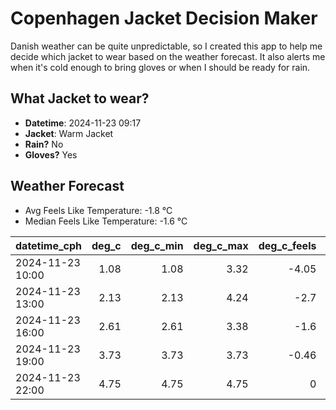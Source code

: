 
# Copenhagen Jacket Decision Maker

Danish weather can be quite unpredictable, so I created this app to help me decide which jacket to wear based on the weather forecast. 
It also alerts me when it's cold enough to bring gloves or when I should be ready for rain.

## What Jacket to wear?

- **Datetime**: 2024-11-23 09:17
- **Jacket**: Warm Jacket
- **Rain?** No
- **Gloves?** Yes

## Weather Forecast
- Avg Feels Like Temperature: -1.8 °C
- Median Feels Like Temperature: -1.6 °C

| datetime_cph     |   deg_c |   deg_c_min |   deg_c_max |   deg_c_feels | weather   | wind   | rain   |
|:-----------------|--------:|------------:|------------:|--------------:|:----------|:-------|:-------|
| 2024-11-23 10:00 |    1.08 |        1.08 |        3.32 |         -4.05 | Clouds    | High   | None   |
| 2024-11-23 13:00 |    2.13 |        2.13 |        4.24 |         -2.7  | Clouds    | High   | None   |
| 2024-11-23 16:00 |    2.61 |        2.61 |        3.38 |         -1.6  | Clouds    | Low    | None   |
| 2024-11-23 19:00 |    3.73 |        3.73 |        3.73 |         -0.46 | Clouds    | Medium | None   |
| 2024-11-23 22:00 |    4.75 |        4.75 |        4.75 |          0    | Clouds    | High   | None   |
        